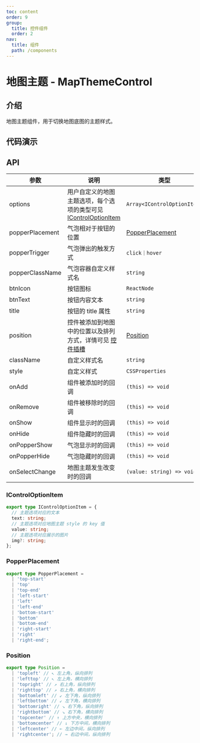 ```yaml
---
toc: content
order: 9
group:
  title: 控件组件
  order: 2
nav:
  title: 组件
  path: /components
---
```


# 地图主题 - MapThemeControl

## 介绍

地图主题组件，用于切换地图底图的主题样式。

## 代码演示

<code src="./demos/default.tsx" defaultShowCode compact></code>

## API

| 参数            | 说明                                                                                                                       | 类型                                | 默认值         |
| --------------- | -------------------------------------------------------------------------------------------------------------------------- | ----------------------------------- | -------------- |
| options         | 用户自定义的地图主题选项，每个选项的类型可见 [IControlOptionItem](#icontroloptionitem)                                     | `Array<IControlOptionItem>`         | []             |
| popperPlacement | 气泡相对于按钮的位置                                                                                                       | [PopperPlacement](#popperplacement) | `'left-start'` |
| popperTrigger   | 气泡弹出的触发方式                                                                                                         | `click｜hover`                      | `'click'`      |
| popperClassName | 气泡容器自定义样式名                                                                                                       | `string`                            | -              |
| btnIcon         | 按钮图标                                                                                                                   | `ReactNode`                         | -              |
| btnText         | 按钮内容文本                                                                                                               | `string`                            | -              |
| title           | 按钮的 title 属性                                                                                                          | `string`                            | `'地图样式'`   |
| position        | 控件被添加到地图中的位置以及排列方式，详情可见 [控件插槽](https://l7.antv.antgroup.com/api/component/control/control#插槽) | [Position](#position)               | `'topright'`   |
| className       | 自定义样式名                                                                                                               | `string`                            | -              |
| style           | 自定义样式                                                                                                                 | `CSSProperties`                     | -              |
| onAdd           | 组件被添加时的回调                                                                                                         | `(this) => void`                    | -              |
| onRemove        | 组件被移除时的回调                                                                                                         | `(this) => void`                    | -              |
| onShow          | 组件显示时的回调                                                                                                           | `(this) => void`                    | -              |
| onHide          | 组件隐藏时的回调                                                                                                           | `(this) => void`                    | -              |
| onPopperShow    | 气泡显示时的回调                                                                                                           | `(this) => void`                    | -              |
| onPopperHide    | 气泡隐藏时的回调                                                                                                           | `(this) => void`                    | -              |
| onSelectChange  | 地图主题发生改变时的回调                                                                                                   | `(value: string) => void`           | -              |

### IControlOptionItem

```ts
export type IControlOptionItem = {
  // 主题选项对应的文本
  text: string;
  // 主题选项对应地图主题 style 的 key 值
  value: string;
  // 主题选项对应展示的图片
  img?: string;
};
```

### PopperPlacement

```ts
export type PopperPlacement =
  | 'top-start'
  | 'top'
  | 'top-end'
  | 'left-start'
  | 'left'
  | 'left-end'
  | 'bottom-start'
  | 'bottom'
  | 'bottom-end'
  | 'right-start'
  | 'right'
  | 'right-end';
```

### Position

```ts
export type Position =
  | 'topleft' // ↖ 左上角，纵向排列
  | 'lefttop' // ↖ 左上角，横向排列
  | 'topright' // ↗ 右上角，纵向排列
  | 'righttop' // ↗ 右上角，横向排列
  | 'bottomleft' // ↙ 左下角，纵向排列
  | 'leftbottom' // ↙ 左下角，横向排列
  | 'bottomright' // ↘ 右下角，纵向排列
  | 'rightbottom' // ↘ 右下角，横向排列
  | 'topcenter' // ↑ 上方中央，横向排列
  | 'bottomcenter' // ↓ 下方中间，横向排列
  | 'leftcenter' // ← 左边中间，纵向排列
  | 'rightcenter'; // → 右边中间，纵向排列
```
